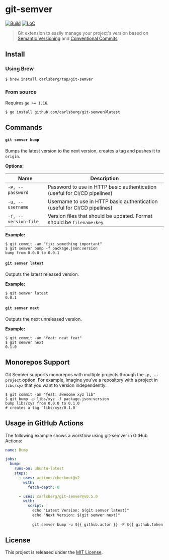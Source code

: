# git-semver

[![Build](https://github.com/carlsberg/git-semver/actions/workflows/build.yml/badge.svg)](https://github.com/carlsberg/git-semver/actions/workflows/build.yml) [![LoC](https://tokei.rs/b1/github/crqra/git-semver)](https://github.com/crqra/git-semver)

> Git extension to easily manage your project's version based on [Semantic Versioning][semver] and [Conventional Commits][conventional-commits]

## Install

### Using Brew

```shell
$ brew install carlsberg/tap/git-semver
```

### From source

Requires `go >= 1.16`.

```shell
$ go install github.com/carlsberg/git-semver@latest
```

## Commands

#### `git semver bump`

Bumps the latest version to the next version, creates a tag and pushes it to `origin`.

**Options:**

| Name                 | Description                                                                |
| -------------------- | -------------------------------------------------------------------------- |
| `-P, --password`     | Password to use in HTTP basic authentication (useful for CI/CD pipelines)  |
| `-u, --username`     | Username to use in HTTP basic authentication (useful for CI/CD pipelines)  |
| `-f, --version-file` | Version files that should be updated. Format should be `filename:key`      |

**Example:**

```shell
$ git commit -am "fix: something important"
$ git semver bump -f package.json:version
bump from 0.0.0 to 0.0.1
```

#### `git semver latest`

Outputs the latest released version.

**Example:**

```shell
$ git semver latest
0.0.1
```

#### `git semver next`

Outputs the next unreleased version.

**Example:**

```shell
$ git commit -am "feat: neat feat"
$ git semver next
0.1.0
```

## Monorepos Support

Git SemVer supports monorepos with multiple projects through the `-p, --project` option. For example, imagine you've a repository with a project in `libs/xyz` that you want to version independently:

```shell
$ git commit -am "feat: awesome xyz lib"
$ git bump -p libs/xyz -f package.json:version
bump libs/xyz from 0.0.0 to 0.1.0
# creates a tag `libs/xyz/0.1.0`
```

## Usage in GitHub Actions

The following example shows a workflow using git-semver in GitHub Actions:

```yaml
name: Bump

jobs:
  bump:
    runs-on: ubuntu-latest
    steps:
      - uses: actions/checkout@v2
        with:
          fetch-depth: 0

      - uses: carlsberg/git-semver@v0.5.0
        with:
          script: |
            echo "Latest Version: $(git semver latest)"
            echo "Next Version: $(git semver next)"
            
            git semver bump -u ${{ github.actor }} -P ${{ github.token }}
```

## License

This project is released under the [MIT License](LICENSE).

[conventional-commits]: https://www.conventionalcommits.org/en/v1.0.0/
[semver]: https://semver.org
